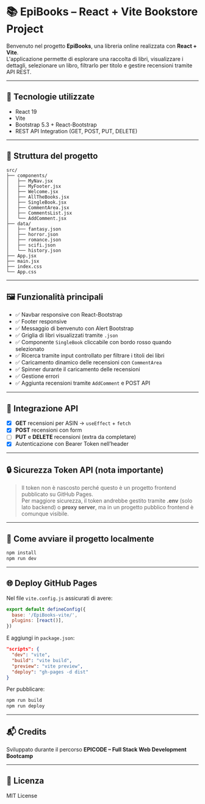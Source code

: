# 📚 EpiBooks – React + Vite Bookstore Project

Benvenuto nel progetto **EpiBooks**, una libreria online realizzata con **React + Vite**.  
L'applicazione permette di esplorare una raccolta di libri, visualizzare i dettagli, selezionare un libro, filtrarlo per titolo e gestire recensioni tramite API REST.

---

## 🚀 Tecnologie utilizzate

- React 19
- Vite
- Bootstrap 5.3 + React-Bootstrap
- REST API Integration (GET, POST, PUT, DELETE)

---

## 📂 Struttura del progetto

```
src/
├── components/
│   ├── MyNav.jsx
│   ├── MyFooter.jsx
│   ├── Welcome.jsx
│   ├── AllTheBooks.jsx
│   ├── SingleBook.jsx
│   ├── CommentArea.jsx
│   ├── CommentsList.jsx
│   └── AddComment.jsx
├── data/
│   ├── fantasy.json
│   ├── horror.json
│   ├── romance.json
│   ├── scifi.json
│   └── history.json
├── App.jsx
├── main.jsx
├── index.css
└── App.css
```

---

## 🖼️ Funzionalità principali

- ✅ Navbar responsive con React-Bootstrap
- ✅ Footer responsive
- ✅ Messaggio di benvenuto con Alert Bootstrap
- ✅ Griglia di libri visualizzati tramite `.json`
- ✅ Componente `SingleBook` cliccabile con bordo rosso quando selezionato
- ✅ Ricerca tramite input controllato per filtrare i titoli dei libri
- ✅ Caricamento dinamico delle recensioni con `CommentArea`
- ✅ Spinner durante il caricamento delle recensioni
- ✅ Gestione errori
- ✅ Aggiunta recensioni tramite `AddComment` e POST API

---

## 💬 Integrazione API

- [x] **GET** recensioni per ASIN → `useEffect` + `fetch`
- [x] **POST** recensioni con form
- [ ] **PUT** e **DELETE** recensioni (extra da completare)
- [x] Autenticazione con Bearer Token nell’header

---

## 🔒 Sicurezza Token API (nota importante)

> Il token non è nascosto perché questo è un progetto frontend pubblicato su GitHub Pages.  
Per maggiore sicurezza, il token andrebbe gestito tramite **.env** (solo lato backend) o **proxy server**, ma in un progetto pubblico frontend è comunque visibile.

---

## 📡 Come avviare il progetto localmente

```bash
npm install
npm run dev
```

---

## 🌐 Deploy GitHub Pages

Nel file `vite.config.js` assicurati di avere:

```js
export default defineConfig({
  base: '/EpiBooks-vite/',
  plugins: [react()],
})
```

E aggiungi in `package.json`:

```json
"scripts": {
  "dev": "vite",
  "build": "vite build",
  "preview": "vite preview",
  "deploy": "gh-pages -d dist"
}
```

Per pubblicare:

```bash
npm run build
npm run deploy
```

---

## 📬 Credits

Sviluppato durante il percorso **EPICODE – Full Stack Web Development Bootcamp**

---

## 📎 Licenza

MIT License

